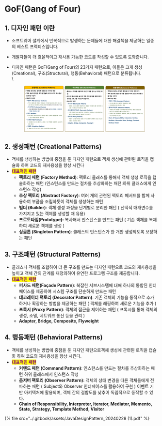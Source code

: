 # GoF(Gang of Four)

## 1. 디자인 패턴 이란

* 소프트웨어 설계에서 반복적으로 발생하는 문제들에 대한 해결책을 제공하는 일종의 베스트 프랙티스입니다.&#x20;
* 개발자들이 더 효율적이고 재사용 가능한 코드를 작성할 수 있도록 도와줍니다.&#x20;
*   디자인 패턴은 GoF(Gang of Four)의 23가지 패턴으로, 이들은 크게 생성(Creational), 구조(Structural), 행동(Behavioral) 패턴으로 분류됩니다.\
    \


    <figure><img src="../.gitbook/assets/image (401).png" alt=""><figcaption></figcaption></figure>

## 2. 생성패턴 (Creational Patterns)

* 객체를 생성하는 방법에 중점을 둔 디자인 패턴으로 객체 생성에 관련된 로직을 캡슐화 하여 코드의 재사용성을 향상 시킨다&#x20;
* <mark style="color:purple;">**대표적인 패턴**</mark>&#x20;
  * **팩토리 패턴 (Factory Method)**: 팩토리 클래스를 통해서 객체 생성 로직을 캡술화하는 패턴 (인스턴스를 만드는 절차를 추상화하는 패턴:하위 클래스에게 인스턴스 작성)&#x20;
  * **추상 팩토리 (Abstract Factory)**: 여러 개의 관련된 팩토리 메서드를 함께 사용하여 부품을 조립하듯이 객체를 생성하는 패턴&#x20;
  * **빌더 (Builder)**: 객체 생성 과정을 단계별로 분리한 패턴 ( 선택적 매개변수를 가지지고 있는 객체를 생성할 때 유용)&#x20;
  * **프로토타입(Prototype):** 복사해서 인스턴스를 만드는 패턴 ( 기존 객체를 복제하여 새로운 객체를 생성 )&#x20;
  * **싱글톤 (Singleton Pattern)**: 클래스의 인스턴스가 한 개만 생성되도록 보장하는 패턴

## 3. 구조패턴 (Structural Patterns)

* 클래스나 객체를 조합하여 더 큰 구조를 만드는 디자인 패턴으로 코드의 재사용성을 높이고 객체 간의 관계를 재정의하여 유연한 프로그램 구조를 제공합니다.&#x20;
* <mark style="color:purple;">**대표적인 패턴**</mark>&#x20;
  * **퍼사드 패턴(Façade Pattern)**: 복잡한 서브시스템에 대해 하나의 통합된 인터페이스를 제공하여 시스템 구조를 단순하게 만드는 패턴&#x20;
  * **데코레이터 팩토리 (Decorator Pattern)**: 기존 객체의 기능을 동적으로 추가하거나 확장하는 방법을 제공하는 패턴 ( 객체를 래핑하여 새로운 기능을 추가 )&#x20;
  * **프록시 (Proxy Pattern)**: 객체의 접근을 제어하는 패턴 ( 프록시를 통해 객체의 생성, 소멸, 네트워크 통신 등을 관리 )&#x20;
  * **Adapter, Bridge, Composite, Flyweight**

## 4. 행동패턴 (Behavioral Patterns)

* 객체를 생성하는 방법에 중점을 둔 디자인 패턴으로객체 생성에 관련된 로직을 캡슐화 하여 코드의 재사용성을 향상 시킨다.
* <mark style="color:purple;">**대표적인 패턴**</mark>&#x20;
  * **커멘드 패턴 (Command Pattern)**: 인스턴스를 만드는 절차를 추상화하는 패턴 하위 클래스에서 인스턴스 작성&#x20;
  * **옵저버 팩토리 (Observer Pattern)**: 객체의 상태 변경을 다른 객체들에게 전파하는 패턴 ( Subject와 Observer 인터페이스를 활용하여 구현 ) 이벤트 기반 아키텍처에 활용되며, 객체 간의 결합도를 낮추어 독립적으로 동작할 수 있다.&#x20;
  * **Chain of Responsibility, Interpreter, Iterator, Mediator, Memento, State, Strategy, Template Method, Visitor**



{% file src="../.gitbook/assets/JavaDesignPattern_20240228 (1).pdf" %}

